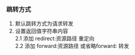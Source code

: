 ### 跳转方式
1. 默认跳转方式为请求转发  
2. 设置返回值字符串内容  
2.1 添加 redirect:资源路径 重定向  
2.2 添加 forward:资源路径 或省略forward: 转发